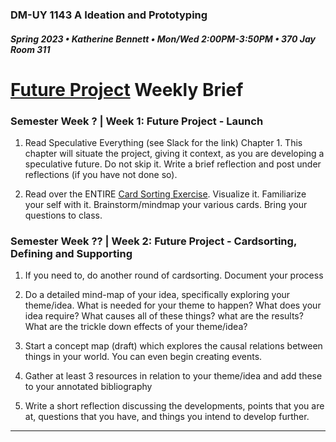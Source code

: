 ### DM-UY 1143 A Ideation and Prototyping
##### Spring 2023 • Katherine Bennett • Mon/Wed 2:00PM-3:50PM • 370 Jay Room 311

# [Future Project](Future.md) Weekly Brief


### Semester Week ? | Week 1: Future Project - Launch

1. Read Speculative Everything (see Slack for the link) Chapter 1. This chapter will situate the project, giving it context, as you are developing a speculative future. Do not skip it. Write a brief reflection and post under reflections (if you have not done so).


2. Read over the ENTIRE [Card Sorting Exercise](cardSortingExercise.md). Visualize it. Familiarize your self with it. Brainstorm/mindmap your various cards. Bring your questions to class.


### Semester Week ?? | Week 2: Future Project - Cardsorting, Defining and Supporting

1. If you need to, do another round of cardsorting. Document your process

2. Do a detailed mind-map of your idea, specifically exploring your theme/idea. What is needed for your theme to happen? What does your idea require? What causes all of these things? what are the results? What are the trickle down effects of your theme/idea?

3. Start a concept map (draft) which explores the causal relations between things in your world. You can even begin creating events.

4. Gather at least 3 resources in relation to your theme/idea and add these to your annotated bibliography

5. Write a short reflection discussing the developments, points that you are at, questions that you have, and things you intend to develop further.

---

